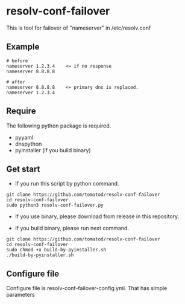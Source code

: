 # resolv-conf-failover
This is tool for failover of "nameserver" in /etc/resolv.conf

## Example
```
# before
nameserver 1.2.3.4    <= if no response 
nameserver 8.8.8.8

# after
nameserver 8.8.8.8    <= primary dns is replaced.
nameserver 1.2.3.4
```

## Require
The following python package is required.
- pyyaml
- dnspython
- pyinstaller (if you build binary)

## Get start
- If you run this script by python command.
```
git clone https://github.com/tomatod/resolv-conf-failover
cd resolv-conf-failover
sudo python3 resolv-conf-failover.py
```

- If you use binary, please download from release in this repository.

- If you build binary, please run next command.
```
git clone https://github.com/tomatod/resolv-conf-failover
cd resolv-conf-failover
sudo chmod +x build-by-pyinstaller.sh
./build-by-pyinstaller.sh
```

## Configure file 
Configure file is resolv-conf-failover-config.yml. That has simple parameters
